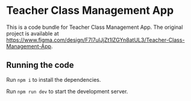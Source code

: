 
  # Teacher Class Management App

  This is a code bundle for Teacher Class Management App. The original project is available at https://www.figma.com/design/F7l7ulJjZt1lZGYn8atUL3/Teacher-Class-Management-App.

  ## Running the code

  Run `npm i` to install the dependencies.

  Run `npm run dev` to start the development server.
  